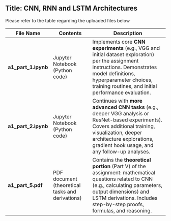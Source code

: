 ## Title: CNN, RNN and LSTM Architectures
Please refer to the table regarding the uploaded files below

| **File Name**        | **Contents**                               | **Description**  |
|----------------------|-------------------------------------------|---------------------------------------------------------------------------------------------------------------------------------------------------------------------------------------------------|
| **a1_part_1.ipynb**  | Jupyter Notebook (Python code)           | Implements core **CNN experiments** (e.g., VGG and initial dataset exploration) per the assignment instructions. Demonstrates model definitions, hyperparameter choices, training routines, and initial performance evaluation. |
| **a1_part_2.ipynb**  | Jupyter Notebook (Python code)           | Continues with **more advanced CNN tasks** (e.g., deeper VGG analysis or ResNet-based experiments). Covers additional training, visualization, deeper architecture explorations, gradient hook usage, and any follow-up analyses. |
| **a1_part_5.pdf**    | PDF document (theoretical tasks and derivations) | Contains the **theoretical portion** (Part V) of the assignment: mathematical questions related to CNN (e.g., calculating parameters, output dimensions) and LSTM derivations. Includes step-by-step proofs, formulas, and reasoning. |

